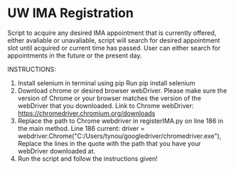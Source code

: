# UW IMA Registration
Script to acquire any desired IMA appointment that is currently offered, either avaliable or unavaliable, script will search for desired appointment slot until acquired or current time has passed. User can either search for appointments in the future or the present day. 

INSTRUCTIONS:
1. Install selenium in terminal using pip
    Run pip install selenium
2. Download chrome or desired browser webDriver. Please make sure the version of Chrome or your browser matches 
the version of the webDriver that you downloaded. 
    Link to Chrome webDriver: https://chromedriver.chromium.org/downloads
3. Replace the path to Chrome webdriver in registerIMA.py on line 186 in the main method.
    Line 186 current: driver = webdriver.Chrome("C:/Users/tynou/googledriver/chromedriver.exe"), 
        Replace the lines in the quote with the path that you have your webDriver downloaded at.
4. Run the script and follow the instructions given!
